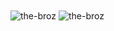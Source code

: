 <img align="center" src="https://github-readme-stats.vercel.app/api?username=the-broz" alt="the-broz" />
<img align="center" src="https://github-readme-streak-stats.herokuapp.com/?user=the-broz&theme=dark" alt="the-broz" />
